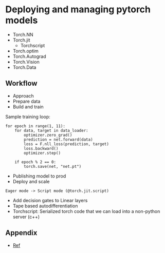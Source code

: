 # Deploying and managing pytorch models

* Torch.NN
* Torch.jit
    - Torchscript
* Torch.optim
* Torch.Autograd
* Torch.Vision
* Torch.Data

## Workflow

* Approach
* Prepare data
* Build and train

Sample training loop:
```
for epoch in range(1, 11):
    for data, target in data_loader:
        optimizer.zero_grad()
        prediction = net.forward(data)
        loss = F.nll_loss(prediction, target)
        loss.backward()
        optimizer.step()

    if epoch % 2 == 0:
        torch.save(net, "net.pt")
```
* Publishing model to prod
* Deploy and scale

```
Eager mode -> Script mode (@torch.jit.script)
```
* Add decision gates to Linear layers
* Tape based autodifferentiation
* Torchscript: Serialized torch code that we can load into a non-python server (c++)



## Appendix

* [Ref](https://www.youtube.com/watch?v=EkELQw9tdWE&t=702s)
